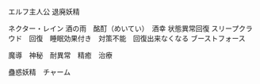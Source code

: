 エルフ主人公
退廃妖精

ネクター・レイン 酒の雨　酩酊（めいてい）　酒幸  状態異常回復
スリープクラウド　回復　睡眠効果付き　対策不能　回復出来なくなる 
ブーストフォース


魔導　神秘　耐異常　精癒　治療　


蠱惑妖精　チャーム




